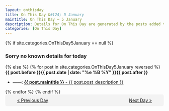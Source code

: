 ```yaml
---
layout: onthisday
title: On This Day &#124; 5 January
maintitle: On This Day — 5 January
description: Details for On This Day are generated by the posts added to the website so the content is subject to changes/updates over time.
categories: [On This Day]
---
```


{% if site.categories.OnThisDay5January == null %}
<h3>Sorry no known details for today</h3>
{% else %}
{% for post in site.categories.OnThisDay5January reversed %}
<strong>{{ post.before }}{{ post.date | date: "%e %B %Y" }}{{ post.after }}</strong>
<ul>
<li> ——: <a class="{{ post.class }}" href="{{ post.url }}"><strong>{{ post.maintitle }}</strong> - {{ post.post_description }}</a></li>
</ul>
{% endfor %}
{% endif %}

<div style="background-color: #f3f3f3; padding: 10px; border-radius: 5px; text-align: center; display: flex; justify-content: space-evenly;">
<a href="/onthisday/01/01-04">« Previous Day</a>
<span style="visibility:hidden;">[ Visit Leap Year February 29 ]</span>
<a href="/onthisday/01/01-06">Next Day »</a>
</div>
